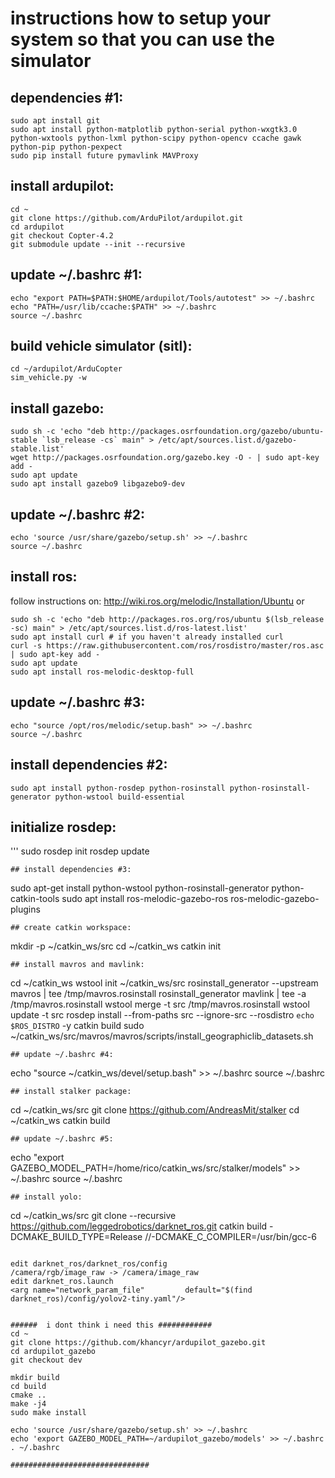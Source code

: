 # instructions how to setup your system so that you can use the simulator

## dependencies #1:
```
sudo apt install git
sudo apt install python-matplotlib python-serial python-wxgtk3.0 python-wxtools python-lxml python-scipy python-opencv ccache gawk python-pip python-pexpect
sudo pip install future pymavlink MAVProxy
```
## install ardupilot:
```
cd ~
git clone https://github.com/ArduPilot/ardupilot.git
cd ardupilot
git checkout Copter-4.2
git submodule update --init --recursive
```
## update ~/.bashrc #1:
```
echo "export PATH=$PATH:$HOME/ardupilot/Tools/autotest" >> ~/.bashrc
echo "PATH=/usr/lib/ccache:$PATH" >> ~/.bashrc
source ~/.bashrc
```
## build vehicle simulator (sitl):
```
cd ~/ardupilot/ArduCopter
sim_vehicle.py -w
```
## install gazebo:
```
sudo sh -c 'echo "deb http://packages.osrfoundation.org/gazebo/ubuntu-stable `lsb_release -cs` main" > /etc/apt/sources.list.d/gazebo-stable.list'
wget http://packages.osrfoundation.org/gazebo.key -O - | sudo apt-key add -
sudo apt update
sudo apt install gazebo9 libgazebo9-dev
```
## update ~/.bashrc #2:
```
echo 'source /usr/share/gazebo/setup.sh' >> ~/.bashrc
source ~/.bashrc
```
## install ros:
follow instructions on: http://wiki.ros.org/melodic/Installation/Ubuntu
or
```
sudo sh -c 'echo "deb http://packages.ros.org/ros/ubuntu $(lsb_release -sc) main" > /etc/apt/sources.list.d/ros-latest.list'
sudo apt install curl # if you haven't already installed curl
curl -s https://raw.githubusercontent.com/ros/rosdistro/master/ros.asc | sudo apt-key add -
sudo apt update
sudo apt install ros-melodic-desktop-full
```
## update ~/.bashrc #3:
```
echo "source /opt/ros/melodic/setup.bash" >> ~/.bashrc
source ~/.bashrc
```
## install dependencies #2:
```
sudo apt install python-rosdep python-rosinstall python-rosinstall-generator python-wstool build-essential
```
## initialize rosdep:
'''
sudo rosdep init
rosdep update

```
## install dependencies #3:
```
sudo apt-get install python-wstool python-rosinstall-generator python-catkin-tools
sudo apt install ros-melodic-gazebo-ros ros-melodic-gazebo-plugins
```
## create catkin workspace:
```
mkdir -p ~/catkin_ws/src
cd ~/catkin_ws
catkin init
```
## install mavros and mavlink:
```
cd ~/catkin_ws
wstool init ~/catkin_ws/src
rosinstall_generator --upstream mavros | tee /tmp/mavros.rosinstall
rosinstall_generator mavlink | tee -a /tmp/mavros.rosinstall
wstool merge -t src /tmp/mavros.rosinstall
wstool update -t src
rosdep install --from-paths src --ignore-src --rosdistro `echo $ROS_DISTRO` -y
catkin build
sudo ~/catkin_ws/src/mavros/mavros/scripts/install_geographiclib_datasets.sh
```
## update ~/.bashrc #4:
```
echo "source ~/catkin_ws/devel/setup.bash" >> ~/.bashrc
source ~/.bashrc
```
## install stalker package:
```
cd ~/catkin_ws/src
git clone https://github.com/AndreasMit/stalker
cd ~/catkin_ws
catkin build
```
## update ~/.bashrc #5:
```
echo "export GAZEBO_MODEL_PATH=/home/rico/catkin_ws/src/stalker/models" >> ~/.bashrc
source ~/.bashrc
```
## install yolo:
```
cd ~/catkin_ws/src
git clone --recursive https://github.com/leggedrobotics/darknet_ros.git
catkin build -DCMAKE_BUILD_TYPE=Release 
//-DCMAKE_C_COMPILER=/usr/bin/gcc-6
```

edit darknet_ros/darknet_ros/config
/camera/rgb/image_raw -> /camera/image_raw
edit darknet_ros.launch
<arg name="network_param_file"         default="$(find darknet_ros)/config/yolov2-tiny.yaml"/>


######  i dont think i need this ############
cd ~
git clone https://github.com/khancyr/ardupilot_gazebo.git
cd ardupilot_gazebo
git checkout dev

mkdir build
cd build
cmake ..
make -j4
sudo make install

echo 'source /usr/share/gazebo/setup.sh' >> ~/.bashrc
echo 'export GAZEBO_MODEL_PATH=~/ardupilot_gazebo/models' >> ~/.bashrc
. ~/.bashrc

###############################	









